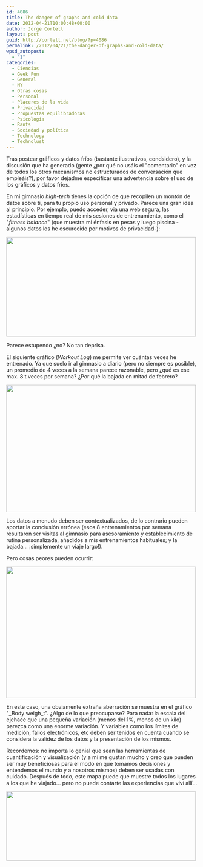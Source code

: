 ```yaml
---
id: 4086
title: The danger of graphs and cold data
date: 2012-04-21T10:00:48+00:00
author: Jorge Cortell
layout: post
guid: http://cortell.net/blog/?p=4086
permalink: /2012/04/21/the-danger-of-graphs-and-cold-data/
wpsd_autopost:
  - "1"
categories:
  - Ciencias
  - Geek Fun
  - General
  - NY
  - Otras cosas
  - Personal
  - Placeres de la vida
  - Privacidad
  - Propuestas equilibradoras
  - Psicología
  - Rants
  - Sociedad y polí­tica
  - Technology
  - Technolust
---
```

Tras postear gráficos y datos fríos (bastante ilustrativos, condsidero), y la discusión que ha generado (gente ¿por qué no usáis el "comentario" en vez de todos los otros mecanismos no estructurados de conversación que empleáis?), por favor dejadme especificar una advertencia sobre el uso de los gráficos y datos fríos.

En mi gimnasio _high-tech_ tienes la opción de que recopilen un montón de datos sobre ti, para tu propio uso personal y privado. Parece una gran idea al principio. Por ejemplo, puedo acceder, via una web segura, las estadísticas en tiempo real de mis sesiones de entrenamiento, como el "_fitness balance_" (que muestra mi énfasis en pesas y luego piscina -algunos datos los he oscurecido por motivos de privacidad-):

<img class="aligncenter" title="balance" src="http://farm8.staticflickr.com/7074/7094761793_67ac1d7733.jpg" alt="" width="500" height="263" />

Parece estupendo ¿no? No tan deprisa.

El siguiente gráfico (_Workout Log_) me permite ver cuántas veces he entrenado. Ya que suelo ir al gimnasio a diario (pero no siempre es posible), un promedio de 4 veces a la semana parece razonable, pero ¿qué es ese max. 8 t veces por semana? ¿Por qué la bajada en mitad de febrero?

<img class="aligncenter" title="workouts" src="http://farm8.staticflickr.com/7064/6948691604_f19be77d00.jpg" alt="" width="500" height="336" />

Los datos a menudo deben ser contextualizados, de lo contrario pueden aportar la conclusión errónea (esos 8 entrenamientos por semana resultaron ser visitas al gimnasio para asesoramiento y establecimiento de rutina personalizada, añadidos a mis entrenamientos habituales; y la bajada... ¡simplemente un viaje largo!).

Pero cosas peores pueden ocurrir:

<img class="aligncenter" title="weight" src="http://farm8.staticflickr.com/7064/7094761815_e110a51dcc.jpg" alt="" width="500" height="347" />

En este caso, una obviamente extraña aberración se muestra en el gráfico "_Body weigh_t". ¿Algo de lo que preocuparse? Para nada: la escala del ejehace que una pequeña variación (menos del 1%, menos de un kilo) parezca como una enorme variación. Y variables como los límites de medición, fallos electrónicos, etc deben ser tenidos en cuenta cuando se considera la validez de los datos y la presentación de los mismos.

Recordemos: no importa lo genial que sean las herramientas de cuantificación y visualización (y a mí me gustan mucho y creo que pueden ser muy beneficiosas para el modo en que tomamos decisiones y entendemos el mundo y a nosotros mismos) deben ser usadas con cuidado. Después de todo, este mapa puede que muestre todos los lugares a los que he viajado... pero no puede contarte las experiencias que viví allí...

<img class="aligncenter" title="map" src="http://farm8.staticflickr.com/7256/6948691536_4af42e1d7f.jpg" alt="" width="500" height="183" />